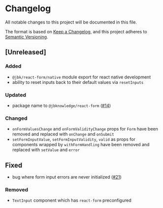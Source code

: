# Changelog
All notable changes to this project will be documented in this file.

The format is based on [Keep a Changelog](https://keepachangelog.com/en/1.0.0/),
and this project adheres to [Semantic Versioning](https://semver.org/spec/v2.0.0.html).

## [Unreleased]
### Added
- `@jbk/react-form/native` module export for react native development
- ability to reset inputs back to their default values via `resetInputs`

### Updated
- package name to `@jbknowledge/react-form` ([#14](https://github.com/JBKLabs/react-form/issues/14))

### Changed
- `onFormValuesChange` and `onFormValidityChange` props for `Form` have been removed and replaced with `onChange` and `onSubmit`
- `setFormInputValue`, `setFormInputValidity`, `valid` as props for components wrapped by `withFormHandling` have been removed and replaced with `setValue` and `error`

## Fixed
- bug where form input errors are never initialized ([#21](https://github.com/JBKLabs/react-form/issues/21))

### Removed
- `TextInput` component which has `react-form` preconfigured

